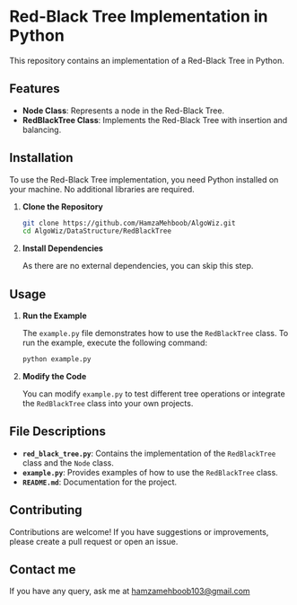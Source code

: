 # Red-Black Tree Implementation in Python

This repository contains an implementation of a Red-Black Tree in Python.

## Features

- **Node Class**: Represents a node in the Red-Black Tree.
- **RedBlackTree Class**: Implements the Red-Black Tree with insertion and balancing.

## Installation

To use the Red-Black Tree implementation, you need Python installed on your machine. No additional libraries are required.

1. **Clone the Repository**

    ```bash
    git clone https://github.com/HamzaMehboob/AlgoWiz.git
    cd AlgoWiz/DataStructure/RedBlackTree
    ```

2. **Install Dependencies**

    As there are no external dependencies, you can skip this step.

## Usage

1. **Run the Example**

    The `example.py` file demonstrates how to use the `RedBlackTree` class. To run the example, execute the following command:

    ```bash
    python example.py
    ```

2. **Modify the Code**

    You can modify `example.py` to test different tree operations or integrate the `RedBlackTree` class into your own projects.

## File Descriptions

- **`red_black_tree.py`**: Contains the implementation of the `RedBlackTree` class and the `Node` class.
- **`example.py`**: Provides examples of how to use the `RedBlackTree` class.
- **`README.md`**: Documentation for the project.


## Contributing

Contributions are welcome! If you have suggestions or improvements, please create a pull request or open an issue.

## Contact me

If you have any query, ask me at hamzamehboob103@gmail.com
